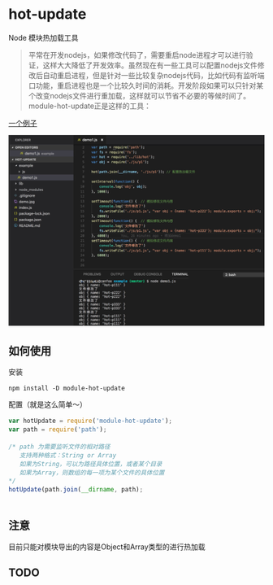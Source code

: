 # hot-update

Node 模块热加载工具

> 平常在开发nodejs，如果修改代码了，需要重启node进程才可以进行验证，这样大大降低了开发效率。虽然现在有一些工具可以配置nodejs文件修改后自动重启进程，但是针对一些比较复杂nodejs代码，比如代码有监听端口功能，重启进程也是一个比较久时间的消耗。开发阶段如果可以只针对某个改变nodejs文件进行重加载，这样就可以节省不必要的等候时间了。module-hot-update正是这样的工具：

[一个例子](https://github.com/canfoo/hot-update/blob/master/example/demo1.js)

<img src="./demo.jpg" style="width: 600px">



## 如何使用

安装

```
npm install -D module-hot-update
```

配置（就是这么简单～）

```javascript
var hotUpdate = require('module-hot-update');
var path = require('path');

/* path 为需要监听文件的相对路径
   支持两种格式：String or Array
   如果为String，可以为路径具体位置，或者某个目录
   如果为Array，则数组的每一项为某个文件的具体位置
*/
hotUpdate(path.join(__dirname, path); 
          
```



## 注意



目前只能对模块导出的内容是Object和Array类型的进行热加载

## TODO

